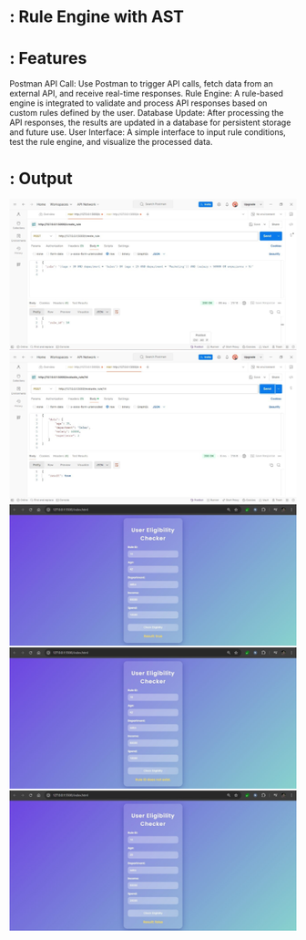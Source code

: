 # : Rule Engine with AST

# : Features

Postman API Call: Use Postman to trigger API calls, fetch data from an external API, and receive real-time responses.
Rule Engine: A rule-based engine is integrated to validate and process API responses based on custom rules defined by the user.
Database Update: After processing the API responses, the results are updated in a database for persistent storage and future use.
User Interface: A simple interface to input rule conditions, test the rule engine, and visualize the processed data.

# : Output
![Output](1.jpg)
![Output](2.jpg)
![Output](3.jpg)
![Output](4.jpg)
![Output](5.jpg)
